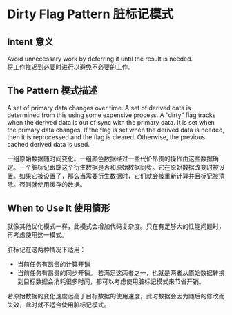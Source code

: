 # Dirty Flag Pattern 脏标记模式

## Intent 意义

Avoid unnecessary work by deferring it until the result is needed.
<br>
将工作推迟到必要时进行以避免不必要的工作。



## The Pattern 模式描述

A set of primary data changes over time. A set of derived data is determined from this using some expensive process. A “dirty” flag tracks when the derived data is out of sync with the primary data. It is set when the primary data changes. If the flag is set when the derived data is needed, then it is reprocessed and the flag is cleared. Otherwise, the previous cached derived data is used.

一组原始数据随时间变化。一组颜色数据经过一些代价昂贵的操作由这些数据确定。一个脏标记跟踪这个衍生数据是否和原始数据同步。它在原始数据改变时被设置。如果它被设置了，那么当需要衍生数据时，它们就会被重新计算并且标记被清除。否则就使用缓存的数据。





## When to Use It 使用情形

就像其他优化模式一样，此模式会增加代码复杂度。只在有足够大的性能问题时，再考虑使用这一模式。

脏标记在这两种情况下适用：
- 当前任务有昂贵的计算开销
- 当前任务有昂贵的同步开销。
若满足这两者之一，也就是两者从原始数据转换到目标数据会消耗很多时间，都可以考虑使用脏标记模式来节省开销。

若原始数据的变化速度远高于目标数据的使用速度，此时数据会因为随后的修改而失效，此时就不适合使用脏标记模式。

